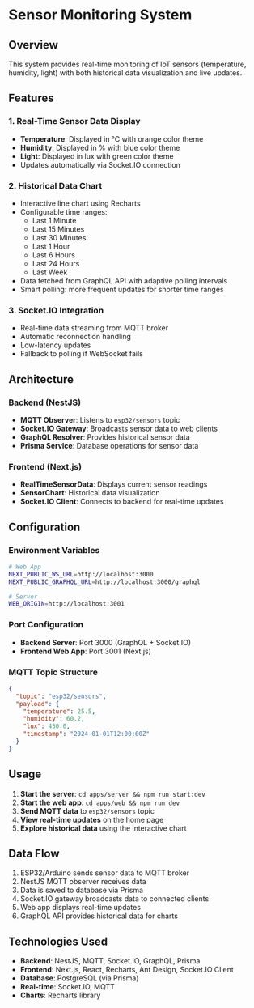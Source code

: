 # Sensor Monitoring System

## Overview

This system provides real-time monitoring of IoT sensors (temperature, humidity, light) with both historical data visualization and live updates.

## Features

### 1. Real-Time Sensor Data Display

- **Temperature**: Displayed in °C with orange color theme
- **Humidity**: Displayed in % with blue color theme
- **Light**: Displayed in lux with green color theme
- Updates automatically via Socket.IO connection

### 2. Historical Data Chart

- Interactive line chart using Recharts
- Configurable time ranges:
  - Last 1 Minute
  - Last 15 Minutes
  - Last 30 Minutes
  - Last 1 Hour
  - Last 6 Hours
  - Last 24 Hours
  - Last Week
- Data fetched from GraphQL API with adaptive polling intervals
- Smart polling: more frequent updates for shorter time ranges

### 3. Socket.IO Integration

- Real-time data streaming from MQTT broker
- Automatic reconnection handling
- Low-latency updates
- Fallback to polling if WebSocket fails

## Architecture

### Backend (NestJS)

- **MQTT Observer**: Listens to `esp32/sensors` topic
- **Socket.IO Gateway**: Broadcasts sensor data to web clients
- **GraphQL Resolver**: Provides historical sensor data
- **Prisma Service**: Database operations for sensor data

### Frontend (Next.js)

- **RealTimeSensorData**: Displays current sensor readings
- **SensorChart**: Historical data visualization
- **Socket.IO Client**: Connects to backend for real-time updates

## Configuration

### Environment Variables

```bash
# Web App
NEXT_PUBLIC_WS_URL=http://localhost:3000
NEXT_PUBLIC_GRAPHQL_URL=http://localhost:3000/graphql

# Server
WEB_ORIGIN=http://localhost:3001
```

### Port Configuration

- **Backend Server**: Port 3000 (GraphQL + Socket.IO)
- **Frontend Web App**: Port 3001 (Next.js)

### MQTT Topic Structure

```json
{
  "topic": "esp32/sensors",
  "payload": {
    "temperature": 25.5,
    "humidity": 60.2,
    "lux": 450.0,
    "timestamp": "2024-01-01T12:00:00Z"
  }
}
```

## Usage

1. **Start the server**: `cd apps/server && npm run start:dev`
2. **Start the web app**: `cd apps/web && npm run dev`
3. **Send MQTT data** to `esp32/sensors` topic
4. **View real-time updates** on the home page
5. **Explore historical data** using the interactive chart

## Data Flow

1. ESP32/Arduino sends sensor data to MQTT broker
2. NestJS MQTT observer receives data
3. Data is saved to database via Prisma
4. Socket.IO gateway broadcasts data to connected clients
5. Web app displays real-time updates
6. GraphQL API provides historical data for charts

## Technologies Used

- **Backend**: NestJS, MQTT, Socket.IO, GraphQL, Prisma
- **Frontend**: Next.js, React, Recharts, Ant Design, Socket.IO Client
- **Database**: PostgreSQL (via Prisma)
- **Real-time**: Socket.IO, MQTT
- **Charts**: Recharts library
